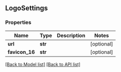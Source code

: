 ## LogoSettings

### Properties
Name | Type | Description | Notes
------------ | ------------- | ------------- | -------------
**url** | **str** |  | [optional] 
**favicon_16** | **str** |  | [optional] 

[[Back to Model list]](#documentation-for-models) [[Back to API list]](#documentation-for-api-endpoints)


